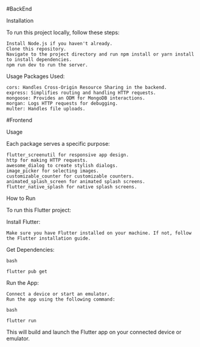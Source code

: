 

#BackEnd 

Installation

To run this project locally, follow these steps:

    Install Node.js if you haven't already.
    Clone this repository.
    Navigate to the project directory and run npm install or yarn install to install dependencies.
    npm run dev to run the server.


Usage
Packages Used:

    cors: Handles Cross-Origin Resource Sharing in the backend.
    express: Simplifies routing and handling HTTP requests.
    mongoose: Provides an ODM for MongoDB interactions.
    morgan: Logs HTTP requests for debugging.
    multer: Handles file uploads.

#Frontend

Usage

Each package serves a specific purpose:

    flutter_screenutil for responsive app design.
    http for making HTTP requests.
    awesome_dialog to create stylish dialogs.
    image_picker for selecting images.
    customizable_counter for customizable counters.
    animated_splash_screen for animated splash screens.
    flutter_native_splash for native splash screens.

How to Run

To run this Flutter project:

Install Flutter:

    Make sure you have Flutter installed on your machine. If not, follow the Flutter installation guide.

Get Dependencies:

    bash

    flutter pub get

Run the App:

    Connect a device or start an emulator.
    Run the app using the following command:

    bash

    flutter run

This will build and launch the Flutter app on your connected device or emulator.
    


